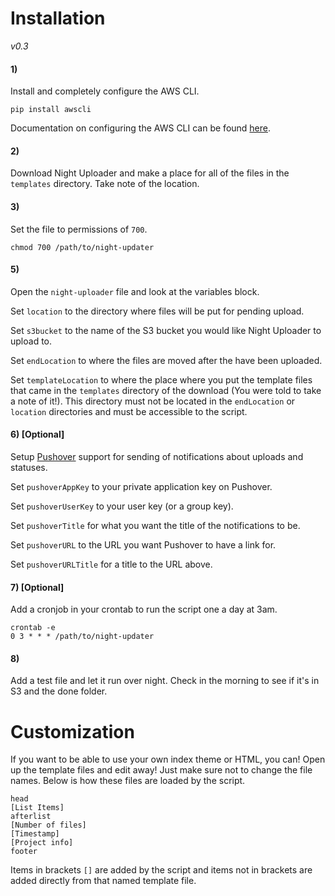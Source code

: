 # Installation

*v0.3*

#### 1)

Install and completely configure the AWS CLI.

`pip install awscli`

Documentation on configuring the AWS CLI can be found [here](http://aws.amazon.com/cli/).

#### 2)

Download Night Uploader and make a place for all of the files in the `templates` directory. Take note of the location.

#### 3)

Set the file to permissions of `700`.

    chmod 700 /path/to/night-updater

#### 5)

Open the `night-uploader` file and look at the variables block.

Set `location` to the directory where files will be put for pending upload.

Set `s3bucket` to the name of the S3 bucket you would like Night Uploader to upload to.

Set `endLocation` to where the files are moved after the have been uploaded.

Set `templateLocation` to where the place where you put the template files that came in the `templates` directory of the download (You were told to take a note of it!). This directory must not be located in the `endLocation` or `location` directories and must be accessible to the script.


#### 6) [Optional]

Setup [Pushover](https://pushover.net) support for sending of notifications about uploads and statuses.

Set `pushoverAppKey` to your private application key on Pushover.

Set `pushoverUserKey` to your user key (or a group key).

Set `pushoverTitle` for what you want the title of the notifications to be.

Set `pushoverURL` to the URL you want Pushover to have a link for.

Set `pushoverURLTitle` for a title to the URL above.

#### 7) [Optional]

Add a cronjob in your crontab to run the script one a day at 3am.

    crontab -e
    0 3 * * * /path/to/night-updater

#### 8)

Add a test file and let it run over night. Check in the morning to see if it's in S3 and the done folder.

# Customization

If you want to be able to use your own index theme or HTML, you can! Open up the template files and edit away! Just make sure not to change the file names. Below is how these files are loaded by the script.

    head
    [List Items]
    afterlist
    [Number of files]
    [Timestamp]
    [Project info]
    footer

Items in brackets `[]` are added by the script and items not in brackets are added directly from that named template file.
